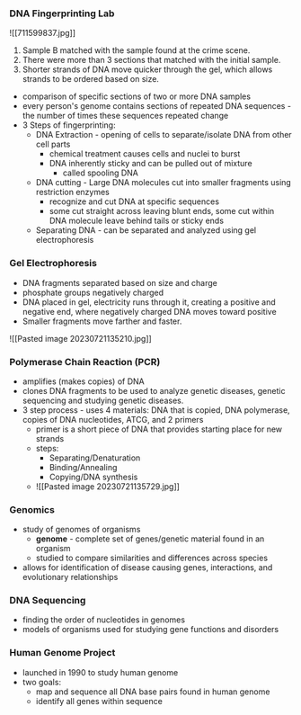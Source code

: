 ### DNA Fingerprinting Lab
![[711599837.jpg]]

1. Sample B matched with the sample found at the crime scene.
2. There were more than 3 sections that matched with the initial sample.
3. Shorter strands of DNA move quicker through the gel, which allows strands to be ordered based on size.

- comparison of specific sections of two or more DNA samples
- every person's genome contains sections of repeated DNA sequences - the number of times these sequences repeated change
- 3 Steps of fingerprinting:
	- DNA Extraction - opening of cells to separate/isolate DNA from other cell parts
		- chemical treatment causes cells and nuclei to burst
		- DNA inherently sticky and can be pulled out of mixture
			- called spooling DNA
	- DNA cutting - Large DNA molecules cut into smaller fragments using restriction enzymes
		- recognize and cut DNA at specific sequences
		- some cut straight across leaving blunt ends, some cut within DNA molecule leave behind tails or sticky ends
	- Separating DNA - can be separated and analyzed using gel electrophoresis

### Gel Electrophoresis
- DNA fragments separated based on size and charge
- phosphate groups negatively charged
- DNA placed in gel, electricity runs through it, creating a positive and negative end, where negatively charged DNA moves toward positive
- Smaller fragments move farther and faster.

![[Pasted image 20230721135210.jpg]]

### Polymerase Chain Reaction (PCR)
- amplifies (makes copies) of DNA
- clones DNA fragments to be used to analyze genetic diseases, genetic sequencing and studying genetic diseases.
- 3 step process - uses 4 materials: DNA that is copied, DNA polymerase, copies of DNA nucleotides, ATCG, and 2 primers
	- primer is a short piece of DNA that provides starting place for new strands
	- steps:
		- Separating/Denaturation
		- Binding/Annealing
		- Copying/DNA synthesis
	- ![[Pasted image 20230721135729.jpg]]

### Genomics
- study of genomes of organisms
	- **genome** - complete set of genes/genetic material found in an organism
	- studied to compare similarities and differences across species
- allows for identification of disease causing genes, interactions, and evolutionary relationships

### DNA Sequencing
- finding the order of nucleotides in genomes
- models of organisms used for studying gene functions and disorders 

### Human Genome Project
- launched in 1990 to study human genome
- two goals:
	- map and sequence all DNA base pairs found in human genome
	- identify all genes within sequence

